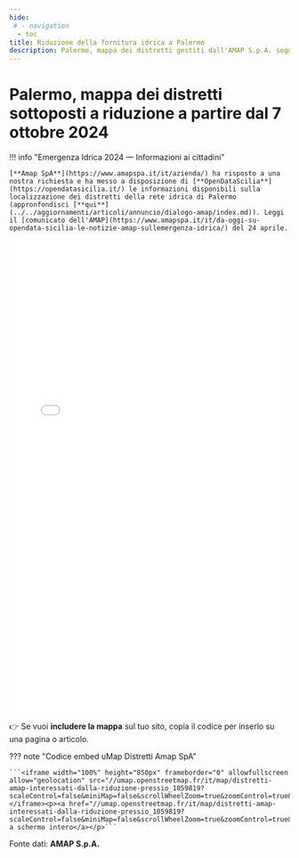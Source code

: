 ```yaml
---
hide:
 # - navigation
  - toc
title: Riduzione della fornitura idrica a Palermo
description: Palermo, mappa dei distretti gestiti dall'AMAP S.p.A. soggetti a riduzione della pressione idrica
---
```


# Palermo, mappa dei distretti sottoposti a riduzione a partire dal 7 ottobre 2024

!!! info "Emergenza Idrica 2024 — Informazioni ai cittadini"

    [**Amap SpA**](https://www.amapspa.it/it/azienda/) ha risposto a una nostra richiesta e ha messo a disposizione di [**OpenDataScilia**](https://opendatasicilia.it/) le informazioni disponibili sulla localizzazione dei distretti della rete idrica di Palermo (appronfondisci [**qui**](../../aggiornamenti/articoli/annuncio/dialogo-amap/index.md)). Leggi il [comunicato dell'AMAP](https://www.amapspa.it/it/da-oggi-su-opendata-sicilia-le-notizie-amap-sullemergenza-idrica/) del 24 aprile.

<iframe width="100%" height="850px" frameborder="0" allowfullscreen allow="geolocation" src="//umap.openstreetmap.fr/it/map/distretti-amap-interessati-dalla-riduzione-pressio_1059819?scaleControl=false&miniMap=false&scrollWheelZoom=true&zoomControl=true&editMode=disabled&moreControl=true&searchControl=null&tilelayersControl=false&embedControl=false&datalayersControl=false&onLoadPanel=none&captionBar=false&captionMenus=true&locateControl=true&editinosmControl=false&starControl=false"></iframe>

👉 Se vuoi **includere la mappa** sul tuo sito, copia il codice per inserlo su una  pagina o articolo.

??? note "Codice embed uMap Distretti Amap SpA"

	```<iframe width="100%" height="850px" frameborder="0" allowfullscreen allow="geolocation" src="//umap.openstreetmap.fr/it/map/distretti-amap-interessati-dalla-riduzione-pressio_1059819?scaleControl=false&miniMap=false&scrollWheelZoom=true&zoomControl=true&editMode=disabled&moreControl=true&searchControl=null&tilelayersControl=false&embedControl=false&datalayersControl=false&onLoadPanel=none&captionBar=false&captionMenus=true&locateControl=true&editinosmControl=false&starControl=false"></iframe><p><a href="//umap.openstreetmap.fr/it/map/distretti-amap-interessati-dalla-riduzione-pressio_1059819?scaleControl=false&miniMap=false&scrollWheelZoom=true&zoomControl=true&editMode=disabled&moreControl=true&searchControl=null&tilelayersControl=null&embedControl=null&datalayersControl=true&onLoadPanel=none&captionBar=false&captionMenus=true">Visualizza a schermo intero</a></p>```

Fonte dati: **AMAP S.p.A.**
